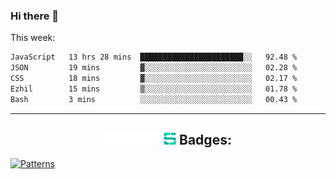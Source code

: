 ### Hi there 👋

This week:
<!--START_SECTION:waka-->

```txt
JavaScript   13 hrs 28 mins  ███████████████████████░░   92.48 %
JSON         19 mins         ▓░░░░░░░░░░░░░░░░░░░░░░░░   02.28 %
CSS          18 mins         ▓░░░░░░░░░░░░░░░░░░░░░░░░   02.17 %
Ezhil        15 mins         ▒░░░░░░░░░░░░░░░░░░░░░░░░   01.78 %
Bash         3 mins          ░░░░░░░░░░░░░░░░░░░░░░░░░   00.43 %
```

<!--END_SECTION:waka-->

---

<h2 style="text-align:center; font-weight: bold;" align="center"><img src="https://github.com/layer5io/layer5/blob/master/.github/assets/images/layer5/layer5-light-no-trim.svg" width="115px"> Badges: </h2>

<a href= "https://meshery.layer5.io/user/04079145-d65d-4d0f-a40e-533d358bea83?tab=badges"><img height="224px" src = "https://badges.layer5.io/assets/badges/patterns/patterns.png" alt = "Patterns" /></a>
